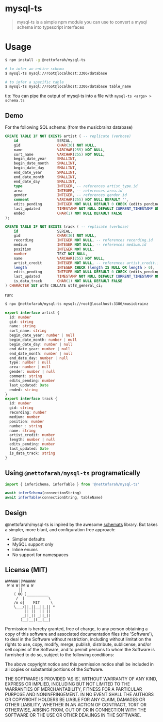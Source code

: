 # mysql-ts

> mysql-ts is a simple npm module you can use to convert a mysql schema into typescript interfaces

# Usage

```bash
$ npm install -g @nettofarah/mysql-ts

# to infer an entire schema
$ mysql-ts mysql://root@localhost:3306/database

# to infer a specific table
$ mysql-ts mysql://root@localhost:3306/database table_name
```

tip: You can pipe the output of mysql-ts into a file with `mysql-ts <args> > schema.ts`

## Demo

For the following SQL schema: (from the musicbrainz database)

```sql
CREATE TABLE IF NOT EXISTS artist ( -- replicate (verbose)
    id                  SERIAL,
    gid                 CHAR(36) NOT NULL,
    name                VARCHAR(255) NOT NULL,
    sort_name           VARCHAR(255) NOT NULL,
    begin_date_year     SMALLINT,
    begin_date_month    SMALLINT,
    begin_date_day      SMALLINT,
    end_date_year       SMALLINT,
    end_date_month      SMALLINT,
    end_date_day        SMALLINT,
    type                INTEGER, -- references artist_type.id
    area                INTEGER, -- references area.id
    gender              INTEGER, -- references gender.id
    comment             VARCHAR(255) NOT NULL DEFAULT '',
    edits_pending       INTEGER NOT NULL DEFAULT 0 CHECK (edits_pending >= 0),
    last_updated        TIMESTAMP NOT NULL DEFAULT CURRENT_TIMESTAMP ON UPDATE CURRENT_TIMESTAMP,
    ended               CHAR(1) NOT NULL DEFAULT FALSE
);

CREATE TABLE IF NOT EXISTS track ( -- replicate (verbose)
    id                  SERIAL,
    gid                 CHAR(36) NOT NULL,
    recording           INTEGER NOT NULL, -- references recording.id
    medium              INTEGER NOT NULL, -- references medium.id
    position            INTEGER NOT NULL,
    number              TEXT NOT NULL,
    name                VARCHAR(255) NOT NULL,
    artist_credit       INTEGER NOT NULL, -- references artist_credit.id
    length              INTEGER CHECK (length IS NULL OR length > 0),
    edits_pending       INTEGER NOT NULL DEFAULT 0 CHECK (edits_pending >= 0),
    last_updated        TIMESTAMP NOT NULL DEFAULT CURRENT_TIMESTAMP ON UPDATE CURRENT_TIMESTAMP,
    is_data_track       CHAR(1) NOT NULL DEFAULT FALSE
) CHARACTER SET utf8 COLLATE utf8_general_ci;
```

run:

```bash
$ npx @nettofarah/mysql-ts mysql://root@localhost:3306/musicbrainz
```

```typescript
export interface artist {
  id: number
  gid: string
  name: string
  sort_name: string
  begin_date_year: number | null
  begin_date_month: number | null
  begin_date_day: number | null
  end_date_year: number | null
  end_date_month: number | null
  end_date_day: number | null
  type: number | null
  area: number | null
  gender: number | null
  comment: string
  edits_pending: number
  last_updated: Date
  ended: string
}
export interface track {
  id: number
  gid: string
  recording: number
  medium: number
  position: number
  number_: string
  name: string
  artist_credit: number
  length: number | null
  edits_pending: number
  last_updated: Date
  is_data_track: string
}
```

## Using `@nettofarah/mysql-ts` programatically

```typescript
import { inferSchema, inferTable } from '@nettofarah/mysql-ts'

await inferSchema(connectionString)
await inferTable(connectionString, tableName)
```

## Design

@nettofarah/mysql-ts is inpired by the awesome [schemats](https://github.com/SweetIQ/schemats) library.
But takes a simpler, more blunt, and configuration free approach:

- Simpler defaults
- MySQL support only
- Inline enums
- No support for namespaces

## License (MIT)

```
WWWWWW||WWWWWW
 W W W||W W W
      ||
    ( OO )__________
     /  |           \
    /o o|    MIT     \
    \___/||_||__||_|| *
         || ||  || ||
        _||_|| _||_||
       (__|__|(__|__|
```

Permission is hereby granted, free of charge, to any person obtaining a copy of this software and associated documentation files (the 'Software'), to deal in the Software without restriction, including without limitation the rights to use, copy, modify, merge, publish, distribute, sublicense, and/or sell copies of the Software, and to permit persons to whom the Software is furnished to do so, subject to the following conditions:

The above copyright notice and this permission notice shall be included in all copies or substantial portions of the Software.

THE SOFTWARE IS PROVIDED 'AS IS', WITHOUT WARRANTY OF ANY KIND, EXPRESS OR IMPLIED, INCLUDING BUT NOT LIMITED TO THE WARRANTIES OF MERCHANTABILITY, FITNESS FOR A PARTICULAR PURPOSE AND NONINFRINGEMENT. IN NO EVENT SHALL THE AUTHORS OR COPYRIGHT HOLDERS BE LIABLE FOR ANY CLAIM, DAMAGES OR OTHER LIABILITY, WHETHER IN AN ACTION OF CONTRACT, TORT OR OTHERWISE, ARISING FROM, OUT OF OR IN CONNECTION WITH THE SOFTWARE OR THE USE OR OTHER DEALINGS IN THE SOFTWARE.
